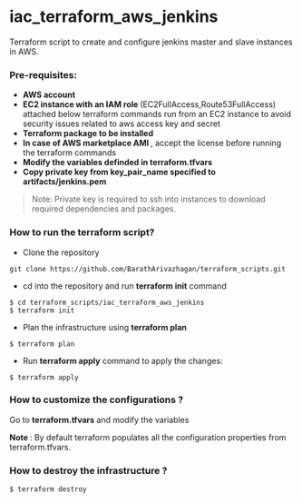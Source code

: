 # iac_terraform_aws_jenkins

Terraform script to create and configure jenkins master and slave instances in AWS.

### Pre-requisites:

* <b> AWS account </b>
* <b> EC2 instance with an IAM role </b> (EC2FullAccess,Route53FullAccess) attached below terraform commands run from an EC2 instance to avoid security issues related to aws access key and secret
* <b> Terraform package to be installed </b>
* <b> In case of AWS marketplace AMI </b>, accept the license before running the terraform commands
* <b> Modify the variables definded in terraform.tfvars</b>
* <b> Copy private key from key_pair_name specified to artifacts/jenkins.pem </b>

> Note: Private key is required to ssh into instances to download required dependencies and packages.

### How to run the terraform script?

* Clone the repository
```
git clone https://github.com/BarathArivazhagan/terraform_scripts.git
```
* cd into the repository and run <b>terraform init</b> command

```
$ cd terraform_scripts/iac_terraform_aws_jenkins
$ terraform init

```

* Plan the infrastructure using <b>terraform plan</b>

```
$ terraform plan
```

* Run <b>terraform apply</b> command to apply the changes:

```
$ terraform apply
```

### How to customize the configurations ?

Go to <b>terraform.tfvars</b> and modify the variables

<b> Note </b>: By default terraform populates all the configuration properties
               from terraform.tfvars.

### How to destroy the infrastructure ?

```
$ terraform destroy
```
